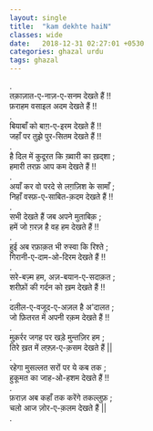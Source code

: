 ```yaml
---
layout: single
title:  "kam dekhte haiN"
classes: wide
date:   2018-12-31 02:27:01 +0530
categories: ghazal urdu
tags: ghazal
---
```

.<br>
तक़ाज़ात-ए-नाज़-ए-सनम देखते हैं !!<br>
फ़राहम वसाइल  अदम देखते हैं !!<br>
.<br>
बियाबाँ को  बाग़-ए-इरम देखते हैं !!<br>
जहाँ पर तुझे  पुर-सितम  देखते हैं !!<br>
.<br>
है दिल में कुदूरत कि ख़्वारी का ख़द्शा ;<br>
हमारी तरफ़ आप कम देखते हैं !!<br>
.<br>
अयाँ कर वो परदे से लग़ज़िश के सामाँ ;<br>
निहाँ वस्फ़-ए-साबित-क़दम देखते हैं !!<br>
.<br>
सभी देखते हैं  जब अपने मुताबिक़ ;<br>
हमें जो ग़रज़ है वह हम देखते हैं !!<br>
.<br>
हुई अब रफ़ाक़त भी रुस्वा कि रिश्ते ;<br>
गिरानी-ए-दाम-ओ-दिरम देखते हैं !!<br>
.<br>
सरे-बज़्म हम, अज़-बयान-ए-सदाक़त ;<br>
शरीफ़ों  की गर्दन को ख़म देखते हैं !!<br>
.<br>
दलील-ए-वजूद-ए-अज़ल है अ'दालत ;<br>
जो फ़ितरत में अपनी रक़म देखते हैं !!<br>
.<br>
मुक़र्रर जगह पर  खड़े मुन्तज़िर हम  ;<br>
तिरे ख़त में लफ़्ज़-ए-क़सम देखते हैं ||<br>
.<br>
रहेगा  मुसल्लत सरों पर ये कब तक ;<br>
हुकूमत का जाह-ओ-हशम देखते हैं !!<br>
.<br>
फ़राज़ अब कहाँ तक करेंगे तकल्लुफ़ ;<br>
चलो आज ज़ोर-ए-क़लम देखते हैं ||<br>
.<br>
